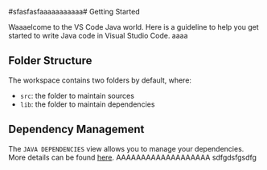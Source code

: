 #sfasfasfaaaaaaaaaaa# Getting Started

Waaaelcome to the VS Code Java world. Here is a guideline to help you get started to write Java code in Visual Studio Code.
aaaa
## Folder Structure

The workspace contains two folders by default, where:

- `src`: the folder to maintain sources
- `lib`: the folder to maintain dependencies

## Dependency Management

The `JAVA DEPENDENCIES` view allows you to manage your dependencies. More details can be found [here](https://github.com/microsoft/vscode-java-pack/blob/master/release-notes/v0.9.0.md#work-with-jar-files-directly). AAAAAAAAAAAAAAAAAAA sdfgdsfgsdfg
